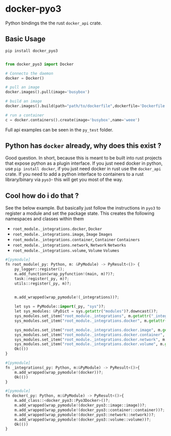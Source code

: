 # docker-pyo3

Python bindings the the rust `docker_api` crate.


## Basic Usage
`pip install docker_pyo3`

```python

from docker_pyo3 import Docker

# Connecto the daemon
docker = Docker()

# pull an image
docker.images().pull(image='busybox')

# build an image
docker.images().build(path="path/to/dockerfile",dockerfile='Dockerfile',tag='test-image')

# run a container
c = docker.containers().create(image='busybox',name='weee')
```

Full api examples can be seen in the `py_test` folder.


## Python has `docker` already, why does this exist ?

Good question. In short, because this is meant to be built into rust projects that expose python as a plugin interface. If you just need docker in python, use `pip install docker`, if you just need 
docker in rust use the `docker_api` crate. If you need to add a python interface to containers to a rust library/binary via `pyo3`- this will get you most of the way. 

## Cool how do i do that ?

See the below example. But basically just follow the instructions in `pyo3` to register a module and set the package state. This creates the following namespaces
and classes within them
- `root_module._integrations.docker`, `Docker`
- `root_module._integrations.image`, `Image` `Images`
- `root_module._integrations.container`, `Container` `Containers`
- `root_module._integrations.network`, `Network` `Networks`
- `root_module._integrations.volume`, `Volume` `Volumes`

```python
#[pymodule]
fn root_module(_py: Python, m: &PyModule) -> PyResult<()> {
    py_logger::register();
    m.add_function(wrap_pyfunction!(main, m)?)?;
    task::register(_py, m)?;
    utils::register(_py, m)?;

    
    m.add_wrapped(wrap_pymodule!(_integrations))?;

    let sys = PyModule::import(_py, "sys")?;
    let sys_modules: &PyDict = sys.getattr("modules")?.downcast()?;
    sys_modules.set_item("root_module._integrations", m.getattr("_integrations")?)?;
    sys_modules.set_item("root_module._integrations.docker", m.getattr("_integrations")?.getattr("docker")?)?;

    sys_modules.set_item("root_module._integrations.docker.image", m.getattr("_integrations")?.getattr("docker")?.getattr("image")?)?;
    sys_modules.set_item("root_module._integrations.docker.container", m.getattr("_integrations")?.getattr("docker")?.getattr("container")?)?;
    sys_modules.set_item("root_module._integrations.docker.network", m.getattr("_integrations")?.getattr("docker")?.getattr("network")?)?;
    sys_modules.set_item("root_module._integrations.docker.volume", m.getattr("_integrations")?.getattr("docker")?.getattr("volume")?)?;
    Ok(())
}

#[pymodule]
fn _integrations(_py: Python, m:&PyModule) -> PyResult<()>{
    m.add_wrapped(wrap_pymodule!(docker))?;
    Ok(())
}

#[pymodule]
fn docker(_py: Python, m:&PyModule) -> PyResult<()>{
    m.add_class::<docker_pyo3::Pyo3Docker>()?;
    m.add_wrapped(wrap_pymodule!(docker_pyo3::image::image))?;
    m.add_wrapped(wrap_pymodule!(docker_pyo3::container::container))?;
    m.add_wrapped(wrap_pymodule!(docker_pyo3::network::network))?;
    m.add_wrapped(wrap_pymodule!(docker_pyo3::volume::volume))?;
    Ok(())
}
```


